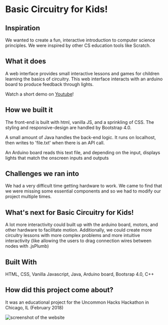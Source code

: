 # Basic Circuitry for Kids!

## Inspiration
We wanted to create a fun, interactive introduction to computer science principles. We were inspired by other CS education tools like Scratch.

## What it does
A web interface provides small interactive lessons and games for children learning the basics of circuitry. This web interface interacts with an arduino board to produce feedback through lights.

Watch a short demo on [Youtube](https://www.youtube.com/watch?v=myDzNeF9KVM)!

## How we built it
The front-end is built with html, vanilla JS, and a sprinkling of CSS. The styling and responsive-design are handled by Bootstrap 4.0.

A small amount of Java handles the back-end logic. It runs on localhost, then writes to 'file.txt' when there is an API call.

An Arduino board reads this text file, and depending on the input, displays lights that match the onscreen inputs and outputs

## Challenges we ran into
We had a very difficult time getting hardware to work. We came to find that we were missing some essential components and so we had to modify our project multiple times.

## What's next for Basic Circuitry for Kids!
A lot more interactivity could built up with the arduino board, motors, and other hardware to facilitate motion. Additionally, we could create more circuitry lessons with more complex problems and more intuitive interactivity (like allowing the users to drag connection wires between nodes with .jsPlumb)

## Built With
HTML, CSS, Vanilla Javascript, Java, Arduino board, Bootsrap 4.0, C++

## How did this project come about? 
It was an educational project for the Uncommon Hacks Hackathon in Chicago, IL (February 2018)

![screenshot of the website](https://github.com/gvenezia/learn-you-dragon/blob/master/pics/circuitryKids.png)

